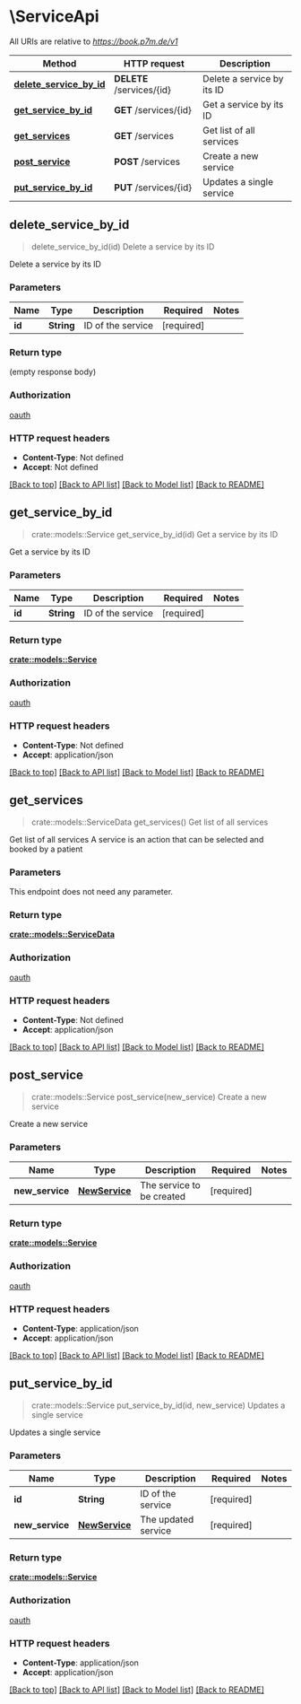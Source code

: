 # \ServiceApi

All URIs are relative to *https://book.p7m.de/v1*

Method | HTTP request | Description
------------- | ------------- | -------------
[**delete_service_by_id**](ServiceApi.md#delete_service_by_id) | **DELETE** /services/{id} | Delete a service by its ID
[**get_service_by_id**](ServiceApi.md#get_service_by_id) | **GET** /services/{id} | Get a service by its ID
[**get_services**](ServiceApi.md#get_services) | **GET** /services | Get list of all services
[**post_service**](ServiceApi.md#post_service) | **POST** /services | Create a new service
[**put_service_by_id**](ServiceApi.md#put_service_by_id) | **PUT** /services/{id} | Updates a single service



## delete_service_by_id

> delete_service_by_id(id)
Delete a service by its ID

Delete a service by its ID

### Parameters


Name | Type | Description  | Required | Notes
------------- | ------------- | ------------- | ------------- | -------------
**id** | **String** | ID of the service | [required] |

### Return type

 (empty response body)

### Authorization

[oauth](../README.md#oauth)

### HTTP request headers

- **Content-Type**: Not defined
- **Accept**: Not defined

[[Back to top]](#) [[Back to API list]](../README.md#documentation-for-api-endpoints) [[Back to Model list]](../README.md#documentation-for-models) [[Back to README]](../README.md)


## get_service_by_id

> crate::models::Service get_service_by_id(id)
Get a service by its ID

Get a service by its ID

### Parameters


Name | Type | Description  | Required | Notes
------------- | ------------- | ------------- | ------------- | -------------
**id** | **String** | ID of the service | [required] |

### Return type

[**crate::models::Service**](Service.md)

### Authorization

[oauth](../README.md#oauth)

### HTTP request headers

- **Content-Type**: Not defined
- **Accept**: application/json

[[Back to top]](#) [[Back to API list]](../README.md#documentation-for-api-endpoints) [[Back to Model list]](../README.md#documentation-for-models) [[Back to README]](../README.md)


## get_services

> crate::models::ServiceData get_services()
Get list of all services

Get list of all services  A service is an action that can be selected and booked by a patient

### Parameters

This endpoint does not need any parameter.

### Return type

[**crate::models::ServiceData**](ServiceData.md)

### Authorization

[oauth](../README.md#oauth)

### HTTP request headers

- **Content-Type**: Not defined
- **Accept**: application/json

[[Back to top]](#) [[Back to API list]](../README.md#documentation-for-api-endpoints) [[Back to Model list]](../README.md#documentation-for-models) [[Back to README]](../README.md)


## post_service

> crate::models::Service post_service(new_service)
Create a new service

Create a new service

### Parameters


Name | Type | Description  | Required | Notes
------------- | ------------- | ------------- | ------------- | -------------
**new_service** | [**NewService**](NewService.md) | The service to be created | [required] |

### Return type

[**crate::models::Service**](Service.md)

### Authorization

[oauth](../README.md#oauth)

### HTTP request headers

- **Content-Type**: application/json
- **Accept**: application/json

[[Back to top]](#) [[Back to API list]](../README.md#documentation-for-api-endpoints) [[Back to Model list]](../README.md#documentation-for-models) [[Back to README]](../README.md)


## put_service_by_id

> crate::models::Service put_service_by_id(id, new_service)
Updates a single service

Updates a single service

### Parameters


Name | Type | Description  | Required | Notes
------------- | ------------- | ------------- | ------------- | -------------
**id** | **String** | ID of the service | [required] |
**new_service** | [**NewService**](NewService.md) | The updated service | [required] |

### Return type

[**crate::models::Service**](Service.md)

### Authorization

[oauth](../README.md#oauth)

### HTTP request headers

- **Content-Type**: application/json
- **Accept**: application/json

[[Back to top]](#) [[Back to API list]](../README.md#documentation-for-api-endpoints) [[Back to Model list]](../README.md#documentation-for-models) [[Back to README]](../README.md)

